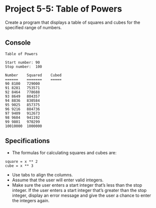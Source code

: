 # Project 5-5: Table of Powers
Create a program that displays a table of squares and cubes for the specified range of numbers.
## Console
```
Table of Powers

Start number: 90
Stop number:  100

Number    Squared    Cubed
======    =======    =====
90 8100   729000
91 8281   753571
92 8464   778688
93 8649   804357
94 8836   830584
95 9025   857375
96 9216   884736
97 9409   912673
98 9604   941192
99 9801   970299
10010000  1000000
```
## Specifications
- The formulas for calculating squares and cubes are:
```
square = x ** 2
cube = x ** 3
```
- Use tabs to align the columns.
- Assume that the user will enter valid integers.
- Make sure the user enters a start integer that’s less than the stop integer. If the user enters a start integer that’s greater than the stop integer, display an error message and give the user a chance to enter the integers again.